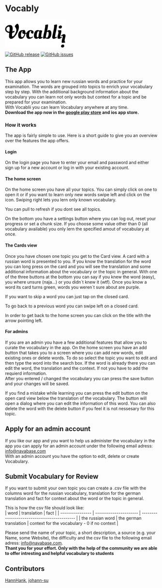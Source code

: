 # Vocably
<img src="./images/Logo.png"
     alt="Vocablii Logo"
     style="display: block; width: 200px;" />

[![GitHub release](https://img.shields.io/github/release/HannHank/Vocablii.svg)](https://GitHub.com/HannHank/StrapDown.js/releases/)
[![GitHub issues](https://img.shields.io/github/issues/HannHank/Vocablii.svg)](https://GitHub.com/HannHank/Vocablii/issues/)

## The App
This app allows you to learn new russian words and practice for your examination. The words are grouped into topics to enrich your vocabulary step by step. With the additional background information about the vocabulary you can learn not only words but context for a topic and be prepared for your examination. <br>
With Vocablii you can learn Vocabulary anywhere at any time. 
<br> <b>Download the app now in the [google play store](https://play.google.com/store/apps/details?id=com.navabase.Vocablii) and ios app store.</b>

### How it works
The app is fairly simple to use. Here is a short guide to give you an overview over the features the app offers.

#### Login
On the login page you have to enter your email and password and either sign up for a new account or log in with your existing account.

#### The home screen
On the home screen you have all your topics. You can simply click on one to open it or if you want to learn only new words swipe left and click on the icon. Swiping right lets you lern only known vocabulary. <br>

You can pull to refresh if you dont see all topics. <br>

On the bottom you have a settings button where you can log out, reset your progress or set a chunk size. If you choose some value other than 0 (all vocabulary available) you only lern the specified amout of vocabulary at once.

#### The Cards view
Once you have chosen one topic you get to the Card view. A card with a russian word is presented to you. If you know the translation for the word you can long press on the card and you will see the translation and some additional information about the vocabulary or the topic in general. With one of the three buttons at the bottom you can say if you knew the word (easy), you where unsure (naja...) or you didn´t knew it (wtf).
Once you know a word its card turns green, words you weren´t sure about are purple.<br>

If you want to skip a word you can just tap on the closed card. <br>

To go back to a previous word you can swipe left on a closed card. <br>

In order to get back to the home screen you can click on the title with the arrow pointing left.

#### For admins
If you are an admin you have a few additional features that allow you to curate the vocabulary in the app. On the home screen you have an add button that takes you to a screen where you can add new words, edit existing ones or delete words. To do so select the topic you want to edit and then type the word into the search box. If the word is already there you can edit the word, the translation and the context. If not you have to add the requierd information. <br>
After you entered / changed the vocabulary you can press the save button and your changes will be saved. <br>

If you find a mistake while learning you can press the edit button on the open card view below the translation of the vocabulary. The button will open a dialog where you can edit the information of this word. You can also delete the word with the delete button if you feel it is not nessesary for this topic.

## Apply for an admin account
If you like our app and you want to help us administer the vocabulary in the app you can apply for an admin account under the following email adress: [info@navabase.com](mailto:info@navabase.com) <br>
With an admin account you have the option to edit, delete or create Vocabulary.

## Submit Vocabulary for Review
If you want to submit your own topic you can create a .csv file with the columns word for the russian vocabulary, translation for the german translation and fact for context about the word or the topic in general. <br>

This is how the csv file should look like: <br>
| word             | translation            | fact                                         |
| ---------------- | ---------------------- | -------------------------------------------- |
| the russian word | the german translation | context for the vocabulary - 0 if no context |

Please send the name of your topic, a short description, a source (e.g. your Name, some Website), the difficulty and the csv file to the following email adress: [info@navabase.com](mailto:info@navabase.com).
<br> <b>Thant you for your effort. Only with the help of the community we are able to offer intresting and helpful vocabulary to students</b>

## Contributors
[HannHank](https://www.github.com/hannhank), [johann-su](https://www.github.com/johann-su)